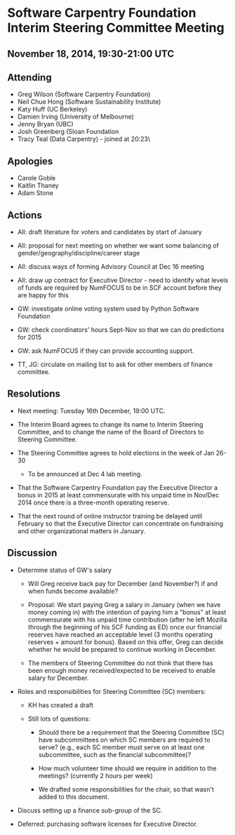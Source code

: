 Software Carpentry Foundation Interim Steering Committee Meeting
================================================================

November 18, 2014, 19:30-21:00 UTC
----------------------------------

Attending
---------

* Greg Wilson (Software Carpentry Foundation)
* Neil Chue Hong (Software Sustainability Institute)
* Katy Huff (UC Berkeley)
* Damien Irving (University of Melbourne)
* Jenny Bryan (UBC)
* Josh Greenberg (Sloan Foundation
* Tracy Teal (Data Carpentry) - joined at 20:23\

Apologies
---------

* Carole Goble
* Kaitlin Thaney
* Adam Stone

Actions
-------

* All: draft literature for voters and candidates by start of January

* All: proposal for next meeting on whether we want some balancing of
  gender/geography/discipline/career stage

* All: discuss ways of forming Advisory Council at Dec 16 meeting

* All: draw up contract for Executive Director - need to identify what
  levels of funds are required by NumFOCUS to be in SCF account before
  they are happy for this

* GW: investigate online voting system used by Python Software Foundation

* GW: check coordinators' hours Sept-Nov so that we can do predictions
  for 2015

* GW: ask NumFOCUS if they can provide accounting support.

* TT, JG: circulate on mailing list to ask for other members of
  finance committee.

Resolutions
-----------

* Next meeting: Tuesday 16th December, 19:00 UTC.

* The Interim Board agrees to change its name to Interim Steering Committee,
  and to change the name of the Board of Directors to Steering Committee.

* The Steering Committee agrees to hold elections in the week of Jan 26-30
  * To be announced at Dec 4 lab meeting.

* That the Software Carpentry Foundation pay the Executive Director a bonus
  in 2015 at least commensurate with his unpaid time in Nov/Dec 2014 once
  there is a three-month operating reserve.

* That the next round of online instructor training be delayed until February
  so that the Executive Director can concentrate on fundraising and other
  organizational matters in January.

Discussion
-----------

* Determine status of GW's salary

  * Will Greg receive back pay for December (and November?) if and
    when funds become available?

  * Proposal: We start paying Greg a salary in January (when we have
    money coming in) with the intention of paying him a "bonus" at
    least commensurate with his unpaid time contribution (after he
    left Mozilla through the beginning of his SCF funding as ED) once
    our financial reserves have reached an acceptable level (3 months
    operating reserves + amount for bonus). Based on this offer, Greg
    can decide whether he would be prepared to continue working in
    December.

  * The members of Steering Committee do not think that there has been
    enough money received/expected to be received to enable salary for
    December.

* Roles and responsibilities for Steering Committee (SC) members:

  * KH has created a draft

  * Still lots of questions:

    * Should there be a requirement that the Steering Committee (SC)
      have subcommittees on which SC members are required to serve?
      (e.g., each SC member must serve on at least one subcommittee,
      such as the financial subcommittee)?

    * How much volunteer time should we require in addition to the
      meetings? (currently 2 hours per week)

    * We drafted some responsibilities for the chair, so that wasn't
      added to this document.

* Discuss setting up a finance sub-group of the SC.

* Deferred: purchasing software licenses for Executive Director.
